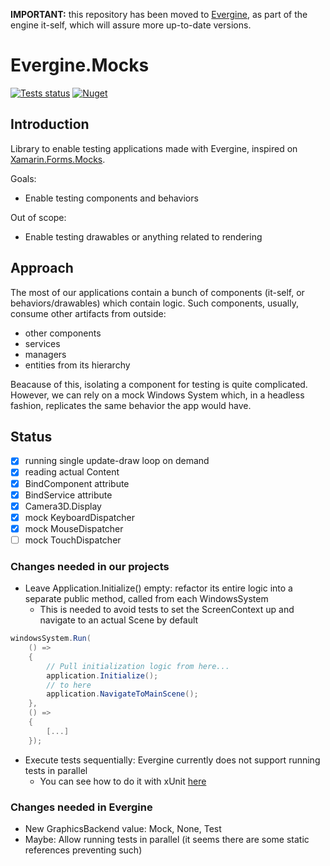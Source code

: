 **IMPORTANT:** this repository has been moved to [Evergine](https://github.com/EvergineTeam), as part of the engine it-self, which will assure more up-to-date versions.

# Evergine.Mocks

[![Tests status](https://github.com/MarcosCobena/Evergine.Mocks/actions/workflows/dotnet.yml/badge.svg)](https://github.com/MarcosCobena/Evergine.Mocks/actions/workflows/dotnet.yml)
[![Nuget](https://img.shields.io/nuget/v/Evergine.Mocks)](https://www.nuget.org/packages/Evergine.Mocks)

## Introduction

Library to enable testing applications made with Evergine, inspired on [Xamarin.Forms.Mocks](https://github.com/jonathanpeppers/Xamarin.Forms.Mocks).

Goals:

- Enable testing components and behaviors

Out of scope:

- Enable testing drawables or anything related to rendering

## Approach

The most of our applications contain a bunch of components (it-self, or behaviors/drawables) which contain logic.
Such components, usually, consume other artifacts from outside:

- other components
- services
- managers
- entities from its hierarchy

Beacause of this, isolating a component for testing is quite complicated.
However, we can rely on a mock Windows System which, in a headless fashion, replicates the same behavior the app would have.

## Status

- [x] running single update-draw loop on demand
- [x] reading actual Content
- [x] BindComponent attribute
- [x] BindService attribute
- [x] Camera3D.Display
- [x] mock KeyboardDispatcher
- [x] mock MouseDispatcher
- [ ] mock TouchDispatcher

### Changes needed in our projects

- Leave Application.Initialize() empty: refactor its entire logic into a separate public method, called from each WindowsSystem
  - This is needed to avoid tests to set the ScreenContext up and navigate to an actual Scene by default

```csharp
windowsSystem.Run(
    () =>
    {
        // Pull initialization logic from here...
        application.Initialize();
        // to here
        application.NavigateToMainScene();
    },
    () =>
    {
        [...]
    });
```

- Execute tests sequentially: Evergine currently does not support running tests in parallel
  - You can see how to do it with xUnit [here](https://github.com/MarcosCobena/Evergine.Mocks/blob/main/src/Sample/Sample.Tests/AssemblyInfo.cs)

### Changes needed in Evergine

- New GraphicsBackend value: Mock, None, Test
- Maybe: Allow running tests in parallel (it seems there are some static references preventing such)
